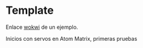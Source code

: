 # Template 


Enlace [wokwi](https://wokwi.com/projects/417270166396814337) de un ejemplo. 

Inicios con servos en Atom Matrix, primeras pruebas 